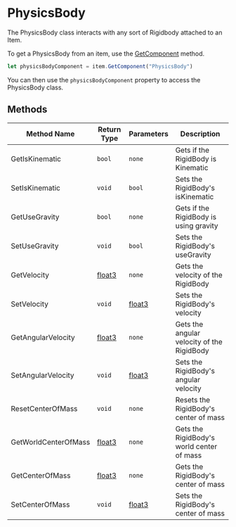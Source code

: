 # PhysicsBody

The PhysicsBody class interacts with any sort of Rigidbody attached to an Item.

To get a PhysicsBody from an item, use the [GetComponent](./../../item/getcomponent.md) method.

```js
let physicsBodyComponent = item.GetComponent("PhysicsBody")
```

You can then use the `physicsBodyComponent` property to access the PhysicsBody class.

## Methods

Method Name | Return Type | Parameters | Description
--- | --- | --- | ---
GetIsKinematic | `bool` | `none` | Gets if the RigidBody is Kinematic
SetIsKinematic | `void` | `bool` | Sets the RigidBody's isKinematic
GetUseGravity | `bool` | `none` | Gets if the RigidBody is using gravity
SetUseGravity | `void` | `bool` | Sets the RigidBody's useGravity
GetVelocity | [float3](./../../float3/index.md) | `none` | Gets the velocity of the RigidBody
SetVelocity | `void` | [float3](./../../float3/index.md) | Sets the RigidBody's velocity
GetAngularVelocity | [float3](./../../float3/index.md) | `none` | Gets the angular velocity of the RigidBody
SetAngularVelocity | `void` | [float3](./../../float3/index.md) | Sets the RigidBody's angular velocity
ResetCenterOfMass | `void` | `none` | Resets the RigidBody's center of mass
GetWorldCenterOfMass | [float3](./../../float3/index.md) | `none` | Gets the RigidBody's world center of mass
GetCenterOfMass | [float3](./../../float3/index.md) | `none` | Gets the RigidBody's center of mass
SetCenterOfMass | `void` | [float3](./../../float3/index.md) | Sets the RigidBody's center of mass